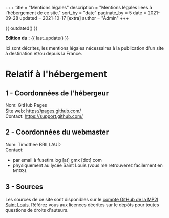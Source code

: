 +++
title = "Mentions légales"
description = "Mentions légales liées à l'hébergement de ce site."
sort_by = "date"
paginate_by = 5
date = 2021-09-28
updated = 2021-10-17
[extra]
author = "Admin"
+++

{{ outdated() }}

**Edition du :** {{ last_update() }}

Ici sont décrites, les mentions légales nécessaires à la publication d'un site à destination et/ou depuis la France.

# Relatif à l'hébergement

## 1 - Coordonnées de l'hébergeur
Nom: GitHub Pages  
Site web: https://pages.github.com/  
Contact: https://support.github.com/  

## 2 - Coordonnées du webmaster
Nom: Timothée BRILLAUD  
Contact: 
- par email à fusetim.log [at] gmx [dot] com
- physiquement au lycée Saint Louis (vous me retrouverez facilement en M103).

## 3 - Sources
Les sources de ce site sont disponibles sur le [compte GitHub de la MP2I Saint Louis](https://github.com/MP2I-Saint-Louis).
Référez vous aux licences décrites sur le dépôts pour toutes questions de droits d'auteurs.
